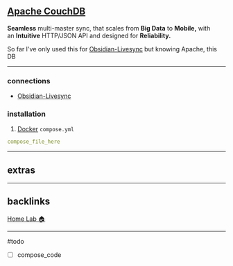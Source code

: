## [Apache CouchDB](https://couchdb.apache.org/)
**Seamless** multi-master sync, that scales from **Big Data** to **Mobile,** with an **Intuitive** HTTP/JSON API and designed for **Reliability.** 

So far I've only used this for [Obsidian-Livesync](../Obsidian-Livesync.md) but knowing Apache, this DB 

---

### connections
- [Obsidian-Livesync](../Obsidian-Livesync.md)

### installation
1. [Docker](%F0%9F%93%81developer/Home%20Lab%20%F0%9F%8F%A0/Docker.md) `compose.yml`
```yaml
compose_file_here
```
---
## extras

---
## backlinks
[Home Lab 🏠](%F0%9F%93%81developer/Home%20Lab%20%F0%9F%8F%A0/Home%20Lab%20%F0%9F%8F%A0.md)

---

#todo 
- [ ] compose_code